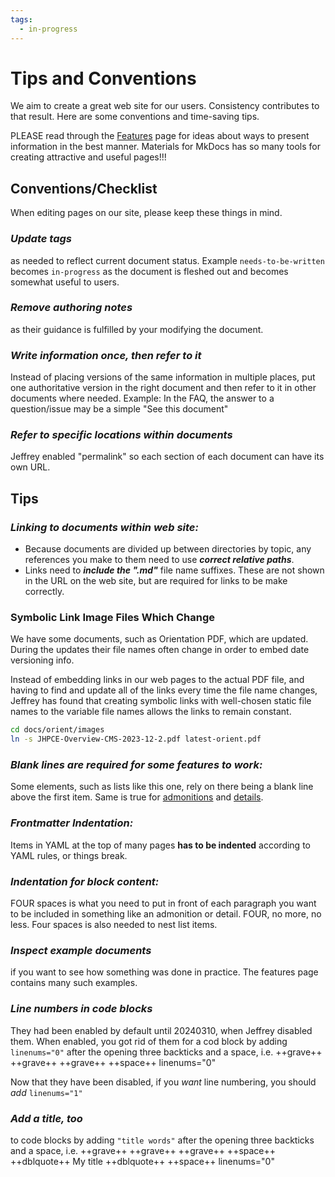 ```yaml
---
tags:
  - in-progress
---
```


# Tips and Conventions

We aim to create a great web site for our users. Consistency contributes to that result. Here are some conventions and time-saving tips.

PLEASE read through the [Features](../ourtools/features.md) page for ideas about ways to present information in the best manner. Materials for MkDocs has so many tools for creating attractive and useful pages!!!

## **Conventions/Checklist**
When editing pages on our site, please keep these things in mind.

### ***Update tags***
as needed to reflect current document status. Example `needs-to-be-written` becomes `in-progress` as the document is fleshed out and becomes somewhat useful to users.
### ***Remove authoring notes***
as their guidance is fulfilled by your modifying the document.
### ***Write information once, then refer to it***
Instead of placing versions of the same information in multiple places, put one authoritative version in the right document and then refer to it in other documents where needed. Example: In the FAQ, the answer to a question/issue may be a simple "See this document"
### ***Refer to specific locations within documents***
Jeffrey enabled "permalink" so each section of each document can have its own URL.


## **Tips**

### ***Linking to documents within web site:***

* Because documents are divided up between directories by topic, any references you make to them need to use ***correct relative paths***.
* Links need to ***include the ".md"*** file name suffixes. These are not shown in the URL on the web site, but are required for links to be make correctly.
### Symbolic Link Image Files Which Change
We have some documents, such as Orientation PDF, which are updated. During the updates their file names often change in order to embed date versioning info.

Instead of embedding links in our web pages to the actual PDF file, and having to find and update all of the links every time the file name changes, Jeffrey has found that creating symbolic links with well-chosen static file names to the variable file names allows the links to remain constant.

```bash title="Make a target named latest-orient.pdf"
cd docs/orient/images
ln -s JHPCE-Overview-CMS-2023-12-2.pdf latest-orient.pdf
```

### ***Blank lines are required for some features to work:***
Some elements, such as lists like this one, rely on there being a blank line above the first item. Same is true for [admonitions](../ourtools/features.md/#admonitions) and [details](../ourtools/features.md/#details).
### ***Frontmatter Indentation:***
Items in YAML at the top of many pages **has to be indented** according to YAML rules, or things break.
### ***Indentation for block content:***
FOUR spaces is what you need to put in front of each paragraph you want to be included in something like an admonition or detail. FOUR, no more, no less. Four spaces is also needed to nest list items.
### ***Inspect example documents***
if you want to see how something was done in practice. The features page contains many such examples.
### ***Line numbers in code blocks***
They had been enabled by default until 20240310, when Jeffrey disabled them. When enabled, you got rid of them for a cod block by adding `linenums="0"` after the opening three backticks and a space, i.e. ++grave++ ++grave++ ++grave++ ++space++ linenums="0"

Now that they have been disabled, if you _want_ line numbering, you should _add_ `linenums="1"`

### ***Add a title, too***
to code blocks by adding `"title words"` after the opening three backticks and a space, i.e. ++grave++ ++grave++ ++grave++ ++space++ ++dblquote++ My title ++dblquote++ ++space++ linenums="0"

